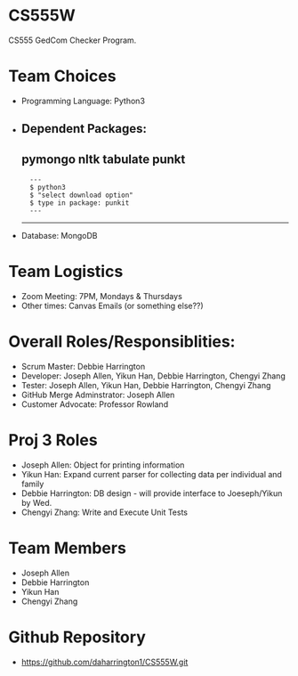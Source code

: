 # CS555W
CS555 GedCom Checker Program.

# Team Choices
* Programming Language: Python3
* Dependent Packages: 
	---
	pymongo
	nltk 
	tabulate 
	punkt 
	---
		---
		$ python3
		$ "select download option"
		$ type in package: punkit
		---
	---
* Database: MongoDB

# Team Logistics
* Zoom Meeting: 7PM, Mondays & Thursdays
* Other times: Canvas Emails (or something else??)

# Overall Roles/Responsiblities: 
* Scrum Master: Debbie Harrington
* Developer: Joseph Allen, Yikun Han, Debbie Harrington, Chengyi Zhang
* Tester: Joseph Allen, Yikun Han, Debbie Harrington, Chengyi Zhang
* GitHub Merge Adminstrator: Joseph Allen
* Customer Advocate: Professor Rowland

# Proj 3 Roles  
* Joseph Allen: Object for printing information
* Yikun Han: Expand current parser for collecting data per individual and family
* Debbie Harrington: DB design - will provide interface to Joeseph/Yikun by Wed.
* Chengyi Zhang: Write and Execute Unit Tests

# Team Members

* Joseph Allen
* Debbie Harrington
* Yikun Han
* Chengyi Zhang

# Github Repository
* https://github.com/daharrington1/CS555W.git
